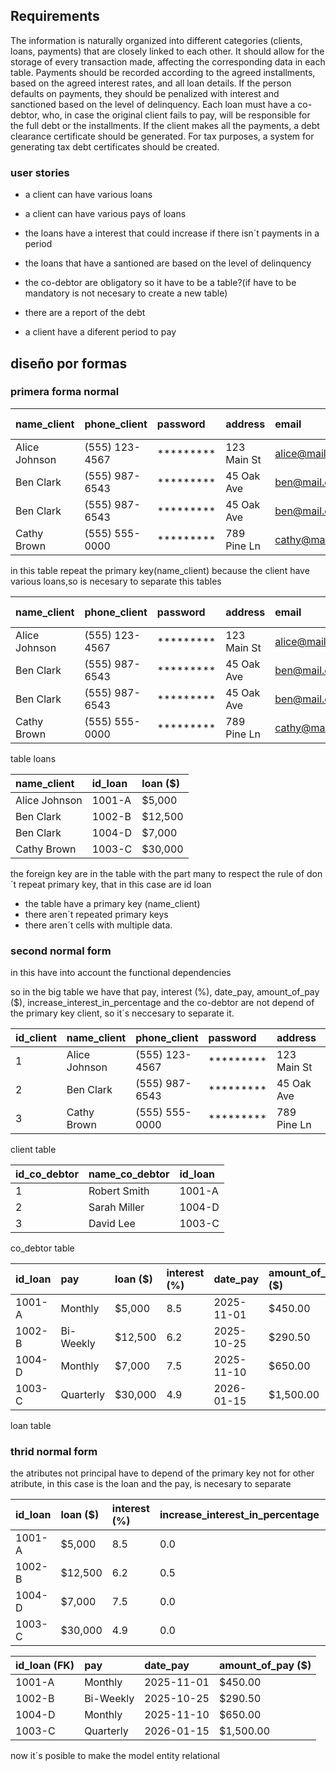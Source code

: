 
## Requirements

The information is naturally organized into different categories (clients, loans, payments) that are closely linked to each other. It should allow for the storage of every transaction made, affecting the corresponding data in each table.
Payments should be recorded according to the agreed installments, based on the agreed interest rates, and all loan details. If the person defaults on payments, they should be penalized with interest and sanctioned based on the level of delinquency.
Each loan must have a co-debtor, who, in case the original client fails to pay, will be responsible for the full debt or the installments. If the client makes all the payments, a debt clearance certificate should be generated. For tax purposes,
a system for generating tax debt certificates should be created.

### user stories
- a client can have various loans

- a client can have various pays of loans

- the loans have a interest that could increase if there isn´t payments in a period

- the loans that have a santioned are based on the level of delinquency

- the co-debtor are obligatory so it have to be a table?(if have to be mandatory is not necesary to create a new table)

- there are a report of the debt

- a client have a diferent period to pay

## diseño por formas

### primera forma normal


| name_client | phone_client | password | address | email | id_loan | co-debtor | pay | loan ($) | interest (%) | date_pay | amount_of_pay ($) | increase_interest_in_percentage |
|:----------|:----------|:----------|:----------|:----------|:----------|:----------|:----------|:----------|:----------|:----------|:----------|:----------|
| Alice Johnson | (555) 123-4567 | ********* | 123 Main St | alice@mail.com | 1001-A | Robert Smith | Monthly | $5,000 | 8.5 | 2025-11-01 | $450.00 | 0.0 |
| Ben Clark | (555) 987-6543 | ********* | 45 Oak Ave | ben@mail.com | 1002-B | N/A | Bi-Weekly | $12,500 | 6.2 | 2025-10-25 | $290.50 | 0.5 |
| Ben Clark | (555) 987-6543 | ********* | 45 Oak Ave | ben@mail.com | 1004-D | **Sarah Miller** | Monthly | $7,000 | 7.5 | 2025-11-10 | $650.00 | 0.0 |
| Cathy Brown | (555) 555-0000 | ********* | 789 Pine Ln | cathy@mail.com | 1003-C | David Lee | Quarterly | $30,000 | 4.9 | 2026-01-15 | $1,500.00 | 0.0 |

in this table repeat the primary key(name_client) because the client have various loans,so is necesary to separate 
this tables

| name_client | phone_client | password | address | email | co-debtor | pay | interest (%) | date_pay | amount_of_pay ($) | increase_interest_in_percentage |
|:----------|:----------|:----------|:----------|:----------|:----------|:----------|:----------|:----------|:----------|:----------|
| Alice Johnson | (555) 123-4567 | ********* | 123 Main St | alice@mail.com | Robert Smith | Monthly | 8.5 | 2025-11-01 | $450.00 | 0.0 |
| Ben Clark | (555) 987-6543 | ********* | 45 Oak Ave | ben@mail.com | N/A | Bi-Weekly | 6.2 | 2025-10-25 | $290.50 | 0.5 |
| Ben Clark | (555) 987-6543 | ********* | 45 Oak Ave | ben@mail.com | Sarah Miller | Monthly | 7.5 | 2025-11-10 | $650.00 | 0.0 |
| Cathy Brown | (555) 555-0000 | ********* | 789 Pine Ln | cathy@mail.com | David Lee | Quarterly | 4.9 | 2026-01-15 | $1,500.00 | 0.0 |

table loans

| name_client | id_loan | loan ($) |
|:----------|:----------|:----------|
| Alice Johnson | 1001-A | $5,000 |
| Ben Clark | 1002-B | $12,500 |
| Ben Clark | 1004-D | $7,000 |
| Cathy Brown | 1003-C | $30,000 |

the foreign key are in the table with the part many to respect the rule of don´t repeat primary key, that in this case are id loan

- the table have a primary key (name_client)
- there aren´t repeated primary keys
- there aren´t cells with multiple data.


### second normal form

in this have into account the functional dependencies

so in the big table we have that pay, interest (%), date_pay, amount_of_pay ($), increase_interest_in_percentage and the co-debtor are not depend of the primary key client, so it´s neccesary to separate it.

| id_client | name_client | phone_client | password | address | email |
|:----------|:----------|:----------|:----------|:----------|:----------|
| 1 | Alice Johnson | (555) 123-4567 | ********* | 123 Main St | alice@mail.com |
| 2 | Ben Clark | (555) 987-6543 | ********* | 45 Oak Ave | ben@mail.com |
| 3 | Cathy Brown | (555) 555-0000 | ********* | 789 Pine Ln | cathy@mail.com |


client table


| id_co_debtor | name_co_debtor | id_loan |
|:----------|:----------|:----------|
| 1 | Robert Smith | 1001-A |
| 2 | Sarah Miller | 1004-D |
| 3 | David Lee | 1003-C |

co_debtor table


| id_loan | pay | loan ($) | interest (%) | date_pay | amount_of_pay ($) | increase_interest_in_percentage | id_client |
|:----------|:----------|:----------|:----------|:----------|:----------|:----------|:----------|
| 1001-A | Monthly | $5,000 | 8.5 | 2025-11-01 | $450.00 | 0.0 | 1 |
| 1002-B | Bi-Weekly | $12,500 | 6.2 | 2025-10-25 | $290.50 | 0.5 | 2 |
| 1004-D | Monthly | $7,000 | 7.5 | 2025-11-10 | $650.00 | 0.0 | 2 |
| 1003-C | Quarterly | $30,000 | 4.9 | 2026-01-15 | $1,500.00 | 0.0 | 3 |

loan table

### thrid  normal form

the atributes not principal have to depend of the primary key not for other atribute, in this case is the loan and the pay, is necesary to separate

| id_loan | loan ($) | interest (%) | increase_interest_in_percentage | id_client (FK) |
|:----------|:----------|:----------|:----------|:----------|
| 1001-A | $5,000 | 8.5 | 0.0 | 1 |
| 1002-B | $12,500 | 6.2 | 0.5 | 2 |
| 1004-D | $7,000 | 7.5 | 0.0 | 2 |
| 1003-C | $30,000 | 4.9 | 0.0 | 3 |

| id_loan (FK) | pay | date_pay | amount_of_pay ($) |
|:----------|:----------|:----------|:----------|
| 1001-A | Monthly | 2025-11-01 | $450.00 |
| 1002-B | Bi-Weekly | 2025-10-25 | $290.50 |
| 1004-D | Monthly | 2025-11-10 | $650.00 |
| 1003-C | Quarterly | 2026-01-15 | $1,500.00 |

now it´s posible to make the model entity relational







